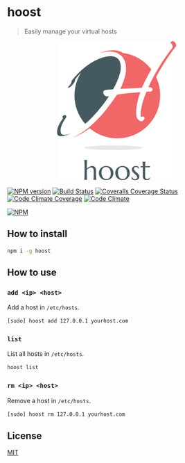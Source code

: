 # hoost

> Easily manage your virtual hosts

<p align="center">
  <img src="hoost-logo.png" alt="Hoost" />
</p>

[![NPM version][npm-version-image]][npm-version-url]
[![Build Status][travis-image]][travis-url]
[![Coveralls Coverage Status][coverage-image]][coverage-url]
[![Code Climate Coverage][codeclimate-coverage-image]][codeclimate-coverage-url]
[![Code Climate][codeclimate-image]][codeclimate-url]

[![NPM][nodei-image]][nodei-url]

## How to install

```sh
npm i -g hoost
```

## How to use

### `add <ip> <host>`

Add a host in `/etc/hosts`.

```sh
[sudo] hoost add 127.0.0.1 yourhost.com
```

### `list`

List all hosts in `/etc/hosts`.

```sh
hoost list
```

### `rm <ip> <host>`

Remove a host in `/etc/hosts`.

```sh
[sudo] hoost rm 127.0.0.1 yourhost.com
```

## License

[MIT](https://github.com/fdaciuk/hoost/blob/master/LICENSE)

[hoost-logo]: hoost-logo.png
[npm-version-image]: https://badge.fury.io/js/hoost.svg?style=flat
[npm-version-url]: http://badge.fury.io/js/hoost
[travis-image]: https://travis-ci.org/fdaciuk/hoost.svg
[travis-url]: https://travis-ci.org/fdaciuk/hoost
[coverage-image]: https://coveralls.io/repos/fdaciuk/hoost/badge.svg?branch=master
[coverage-url]: https://coveralls.io/r/fdaciuk/hoost?branch=master
[codeclimate-coverage-url]: https://codeclimate.com/github/fdaciuk/hoost
[codeclimate-coverage-image]: https://codeclimate.com/github/fdaciuk/hoost/badges/coverage.svg
[codeclimate-image]: https://codeclimate.com/github/fdaciuk/hoost/badges/gpa.svg
[codeclimate-url]: https://codeclimate.com/github/fdaciuk/hoost
[nodei-image]: https://nodei.co/npm/hoost.png?downloads=true&downloadRank=true&stars=true
[nodei-url]: https://nodei.co/npm/hoost/